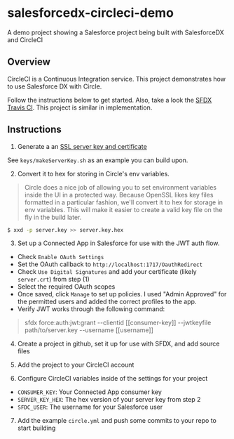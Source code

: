 # salesforcedx-circleci-demo
A demo project showing a Salesforce project being built with SalesforceDX and CircleCI

## Overview

CircleCI is a Continuous Integration service. This project demonstrates how to use Salesforce DX
with Circle.

Follow the instructions below to get started. Also, take a look the 
[SFDX Travis CI](https://github.com/wadewegner/sfdx-travisci). This project 
is similar in implementation.

## Instructions

1. Generate a an [SSL server key and certificate](https://devcenter.heroku.com/articles/ssl-certificate-self)

See `keys/makeServerKey.sh` as an example you can build upon.

2. Convert it to hex for storing in Circle's env variables. 

  > Circle does a nice job of allowing you to set environment variables inside the UI in a 
  protected way. Because OpenSSL likes key files formatted in a particular fashion, we'll convert 
  it to hex for storage in env variables. This will make it easier to create a valid key file 
  on the fly in the build later.
  
  ```bash
  $ xxd -p server.key >> server.key.hex
  ```
3. Set up a Connected App in Salesforce for use with the JWT auth flow.

  * Check `Enable OAuth Settings`
  * Set the OAuth callback to `http://localhost:1717/OauthRedirect`
  * Check `Use Digital Signatures` and add your certificate (likely `server.crt`) from step (1)
  * Select the required OAuth scopes
  * Once saved, click `Manage` to set up policies. I used "Admin Approved" for the permitted users
  and added the correct profiles to the app.
  * Verify JWT works through the following command:

  >sfdx force:auth:jwt:grant --clientid [[consumer-key]] --jwtkeyfile path/to/server.key --username [[username]]
  
4. Create a project in github, set it up for use with SFDX, and add source files

5. Add the project to your CircleCI account

6. Configure CircleCI variables inside of the settings for your project

  * `CONSUMER_KEY`: Your Connected App consumer key
  * `SERVER_KEY_HEX`: The hex version of your server key from step 2
  * `SFDC_USER`: The username for your Salesforce user
  
7. Add the example `circle.yml` and push some commits to your repo to start building
